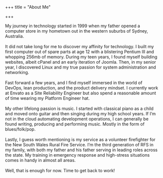 +++
title = "About Me"

+++

My journey in technology started in 1999 when my father opened a computer store in my hometown out in the western suburbs of Sydney, Australia.
</br>
</br>
It did not take long for me to discover my affinity for technology. I built my first computer out of spare parts at age 12 with a blistering Pentium III and whopping 256mb of memory. During my teen years, I found myself building websites, albeit cPanel and an early iteration of Joomla. Then, in my senior year, I discovered Linux and my true passion for system administration and networking.
</br>
</br>
Fast forward a few years, and I find myself immersed in the world of DevOps, lean production, and the product delivery mindset. I currently work at Envato as a Site Reliability Engineer but also spend a reasonable amount of time wearing my Platform Engineer hat.
</br>
</br>
My other lifelong passion is music. I started with classical piano as a child and moved onto guitar and then singing during my high school years. If I’m not in the cloud automating development operations, I can generally be found writing, producing and performing music. Mostly in the form of blues/folk/pop.
</br>
</br>
Lastly, I guess worth mentioning is my service as a volunteer firefighter for the New South Wales Rural Fire Service. I’m the third generation of RFS in my family, with both my father and his father serving in leading roles across the state. My training in emergency response and high-stress situations comes in handy in almost all areas.
</br>
</br>
Well, that is enough for now. Time to get back to work!